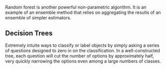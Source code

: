 Random forest is another powerful non-parametric algorithm. It is an example of an ensemble method that relies on aggregating the results of
an ensemble of simpler estimators.

## Decision Trees
Extremely intuite ways to classify or label objects by simply asking a series of questions designed to zero in on the classification.
In a well-constructed tree, each question will cut the number of options by approximately half, very quickly narrowing the options even
among a large numbers of classes.
